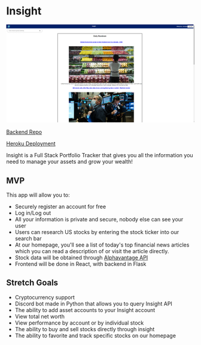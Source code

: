 # Insight
![Wireframe](./pic.png)

[Backend Repo](https://github.com/nicholascrandall/Insight_API)

[Heroku Deployment](https://insight-nc.herokuapp.com/)

Insight is a Full Stack Portfolio Tracker that gives you all the information you need to manage your assets and grow your wealth!

## MVP
This app will allow you to:
- Securely register an account for free
- Log in/Log out
- All your information is private and secure, nobody else can see your user
- Users can research US stocks by entering the stock ticker into our search bar
- At our homepage, you'll see a list of today's top financial news articles which you can read a description of or visit the article directly.
- Stock data will be obtained through [Alphavantage API](https://www.alphavantage.co/documentation/)
- Frontend will be done in React, with backend in Flask

## Stretch Goals 
- Cryptocurrency support
- Discord bot made in Python that allows you to query Insight API
- The ability to add asset accounts to your Insight account
- View total net worth
- View performance by account or by individual stock
- The ability to buy and sell stocks directly through insight
- The ability to favorite and track specific stocks on our homepage
